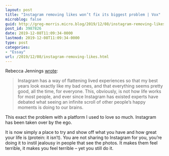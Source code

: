 ```yaml
---
layout: post
title: "Instagram removing likes won’t fix its biggest problem | Vox"
microblog: false
guid: http://greg-morris.micro.blog/2019/12/08/instagram-removing-likes.html
post_id: 3987826
date: 2019-12-08T11:09:34-0000
lastmod: 2019-12-08T11:09:34-0000
type: post
categories:
- "Essay"
url: /2019/12/08/instagram-removing-likes.html
---
```

<!--kg-card-begin: html--><p><!--kg-card-begin: markdown--></p>
<p>Rebecca Jennings <a href="https://www.vox.com/the-goods/2019/12/2/20983760/instagram-removing-likes-authenticity">wrote</a>:</p>
<blockquote><p>Instagram has a way of flattening lived experiences so that my best years look exactly like my bad ones, and that everything seems pretty good, all the time, for everyone. This, obviously, is not how life works for most people, and ever since Instagram has existed experts have debated what seeing an infinite scroll of other people’s happy moments is doing to our brains.</p></blockquote>
<p>This exact the problem with a platform I used to love so much. Instagram has been taken over by the ego.</p>
<p>It is now simply a place to try and show off what you have and how great your life is (protein: it isn’t). You are not sharing to Instagram for you, you’re doing it to instil jealousy in people that see the photos. It makes them feel terrible, it makes you feel terrible – yet you still do it.</p>
<p><!--kg-card-end: markdown--></p>
<!--kg-card-end: html-->
